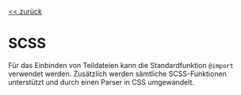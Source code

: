[<< zurück](./handbuch.md)

# SCSS

Für das Einbinden von Teildateien kann die Standardfunktion `@import` verwendet werden. Zusätzlich werden sämtliche SCSS-Funktionen unterstützt und durch einen Parser in CSS umgewandelt.
